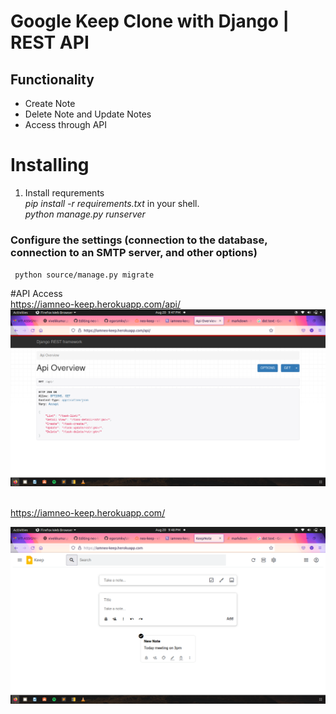 # Google Keep Clone with Django | REST API
## Functionality
* Create Note <br>
* Delete Note and Update Notes<br>
* Access through API

# Installing
   1. Install requrements <br>
   <i> pip install -r requirements.txt </i>in your shell.<br>
   <i> python manage.py runserver </i> 
### Configure the settings (connection to the database, connection to an SMTP server, and other options)
<code> python source/manage.py migrate </code>

#API Access 
<br>https://iamneo-keep.herokuapp.com/api/  </br>
![alt text](https://github.com/vit-vivekkumar/neo-keep/blob/main/img/Screenshot%20from%202022-08-20%2021-47-44.png)

<br>https://iamneo-keep.herokuapp.com/
   
   ![alt text](https://github.com/vit-vivekkumar/neo-keep/blob/main/img/Screenshot%20from%202022-08-20%2021-48-40.png)
